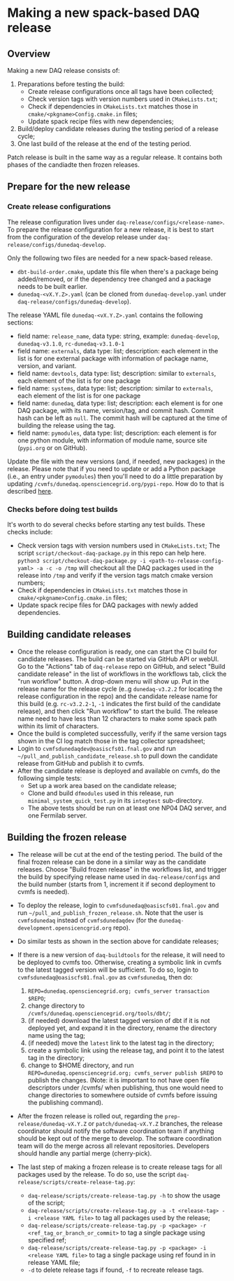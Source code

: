 # Making a new spack-based DAQ release

## Overview

Making a new DAQ release consists of:

1. Preparations before testing the build:
   * Create release configurations once all tags have been collected;
   * Check version tags with version numbers used in `CMakeLists.txt`;
   * Check if dependencies in `CMakeLists.txt` matches those in `cmake/<pkgname>Config.cmake.in` files;
   * Update spack recipe files with new dependencies;
2. Build/deploy candidate releases during the testing period of a release cycle;
3. One last build of the release at the end of the testing period.

Patch release is built in the same way as a regular release. It contains both phases of the candiadte then frozen releases.

## Prepare for the new release

### Create release configurations

The release configuration lives under `daq-release/configs/<release-name>`. To prepare the release configuration for a new release, it is best to start from the configuration of the develop release under `daq-release/configs/dunedaq-develop`.

Only the following two files are needed for a new spack-based release.

* `dbt-build-order.cmake`, update this file when there's a package being added/removed, or if the dependency tree changed and a package needs to be built earlier.
* `dunedaq-<vX.Y.Z>.yaml` (can be cloned from `dunedaq-develop.yaml` under `daq-release/configs/dunedaq-develop`).

The release YAML file `dunedaq-<vX.Y.Z>.yaml` contains the following sections:

* field name: `release_name`, data type: string, example: `dunedaq-develop`, `dunedaq-v3.1.0`, `rc-dunedaq-v3.1.0-1`
* field name: `externals`, data type: list; description: each element in the list is for one external package with information of package name, version, and variant.
* field name: `devtools`, data type: list; description: similar to `externals`, each element of the list is for one package
* field name: `systems`, data type: list; description: similar to `externals`, each element of the list is for one package
* field name: `dunedaq`, data type: list; description: each element is for one DAQ package, with its name, version/tag, and commit hash. Commit hash can be left as `null`. The commit hash will be captured at the time of building the release using the tag. 
* field name: `pymodules`, data type: list; description: each element is for one python module, with information of module name, source site (`pypi.org` or on GitHub).

Update the file with the new versions (and, if needed, new packages) in the release. Please note that if you need to update or add a Python package (i.e., an entry under `pymodules`) then you'll need to do a little preparation by updating `/cvmfs/dunedaq.opensciencegrid.org/pypi-repo`. How do to that is described [here](add_modules_to_pypi_repo.md). 

### Checks before doing test builds

It's worth to do several checks before starting any test builds. These checks include:

* Check version tags with version numbers used in `CMakeLists.txt`; The script `script/checkout-daq-package.py` in this repo can help here. `python3 script/checkout-daq-package.py -i <path-to-release-config-yaml> -a -c -o /tmp` will checkout all the DAQ packages used in the release into `/tmp` and verify if the version tags match cmake version numbers;
* Check if dependencies in `CMakeLists.txt` matches those in `cmake/<pkgname>Config.cmake.in` files;
* Update spack recipe files for DAQ packages with newly added dependencies.

## Building candidate releases

* Once the release configuration is ready, one can start the CI build for candidate releases. The build can be started via GitHub API or webUI. Go to the "Actions" tab of `daq-release` repo on GitHub, and select "Build candidate release" in the list of workflows in the workflows tab, click the "run workflow" button. A drop-down menu will show up. Put in the release name for the release cycle (e..g `dunedaq-v3.2.2` for locating the release configuration in the repo) and the candidate release name for this build (e.g. `rc-v3.2.2-1`, `-1` indicates the first build of the candidate release), and then click "Run workflow" to start the build. The release name need to have less than 12 characters to make some spack path within its limit of characters.
* Once the build is completed successfully, verify if the same version tags shown in the CI log match those in the tag collector spreadsheet;
* Login to `cvmfsdunedaqdev@oasiscfs01.fnal.gov` and run `~/pull_and_publish_candidate_release.sh` to pull down the candidate release from GitHub and publish it to cvmfs.
* After the candidate release is deployed and available on cvmfs, do the following simple tests:
  * Set up a work area based on the candidate release;
  * Clone and build `dfmodules` used in this release, run `minimal_system_quick_test.py` in its `integtest` sub-directory.
  * The above tests should be run on at least one NP04 DAQ server, and one Fermilab server.

## Building the frozen release

* The release will be cut at the end of the testing period. The build of the final frozen release can be done in a similar way as the candidate releases. Choose "Build frozen release" in the workflows list, and trigger the build by specifying release name used in `daq-release/configs` and the build number (starts from 1, increment it if second deployment to cvmfs is needed).
* To deploy the release, login to `cvmfsdunedaq@oasiscfs01.fnal.gov` and run `~/pull_and_publish_frozen_release.sh`.  Note that the user is `cvmfsdunedaq` instead of `cvmfsdunedaqdev` (for the `dunedaq-development.opensicencgrid.org` repo).
* Do similar tests as shown in the section above for candidate releases;
* If there is a new version of `daq-buildtools` for the release, it will need to be deployed to cvmfs too. Otherwise, creating a symbolic link in cvmfs to the latest tagged version will be sufficient. 
To do so, login to `cvmfsdunedaq@oasiscfs01.fnal.gov` as `cvmfsdunedaq`, then do:
  1. `REPO=dunedaq.opensciencegrid.org; cvmfs_server transaction $REPO`;
  2. change directory to `/cvmfs/dunedaq.opensciencegrid.org/tools/dbt/`;
  3. (if needed) download the latest tagged version of dbt if it is not deployed yet, and expand it in the directory, rename the directory name using the tag;
  4. (if needed) move the `latest` link to the latest tag in the directory;
  5. create a symbolic link using the release tag, and point it to the latest tag in the directory;
  6. change to $HOME directory, and run `REPO=dunedaq.opensciencegrid.org; cvmfs_server publish $REPO` to publish the changes. (Note: it is important to not have open file descriptors under /cvmfs/ when publishing, thus one would need to change directories to somewhere outside of cvmfs before issuing the publishing command).

* After the frozen release is rolled out, regarding the `prep-release/dunedaq-vX.Y.Z` or `patch/dunedaq-vX.Y.Z` branches, the release coordinator should notify the software coordination team if anything should be kept out of the merge to develop. The software coordination team will do the merge across all relevant repositories. Developers should handle any partial merge (cherry-pick).

* The last step of making a frozen release is to create release tags for all packages used by the release. To do so, use the script `daq-release/scripts/create-release-tag.py`:
  * `daq-release/scripts/create-release-tag.py -h` to show the usage of the script;
  * `daq-release/scripts/create-release-tag.py -a -t <release-tag> -i <release YAML file>` to tag all packages used by the release;
  * `daq-release/scripts/create-release-tag.py -p <package> -r <ref_tag_or_branch_or_commit>` to tag a single package using specified ref;
  * `daq-release/scripts/create-release-tag.py -p <package> -i <release YAML file>` to tag a single package using ref found in in release YAML file;
  * `-d` to delete release tags if found, `-f` to recreate release tags.
